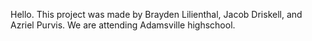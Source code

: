 Hello. This project was made by Brayden Lilienthal, Jacob Driskell, and Azriel Purvis. We are attending Adamsville highschool.
